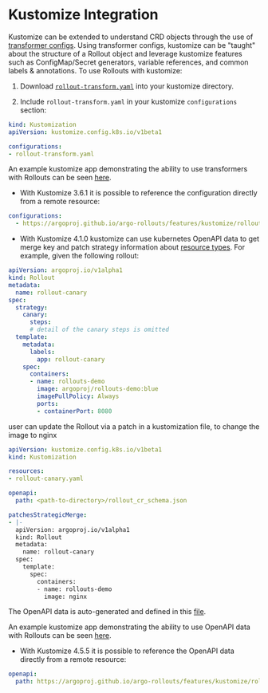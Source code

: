 # Kustomize Integration

Kustomize can be extended to understand CRD objects through the use of
[transformer configs](https://github.com/kubernetes-sigs/kustomize/tree/master/examples/transformerconfigs).
Using transformer configs, kustomize can be "taught" about the structure of a Rollout object and
leverage kustomize features such as ConfigMap/Secret generators, variable references, and common
labels & annotations. To use Rollouts with kustomize: 

1. Download [`rollout-transform.yaml`](kustomize/rollout-transform.yaml) into your kustomize directory.

2. Include `rollout-transform.yaml` in your kustomize `configurations` section:

```yaml
kind: Kustomization
apiVersion: kustomize.config.k8s.io/v1beta1

configurations:
- rollout-transform.yaml
```

An example kustomize app demonstrating the ability to use transformers with Rollouts can be seen
[here](https://github.com/argoproj/argo-rollouts/blob/master/docs/features/kustomize/example).

- With Kustomize 3.6.1 it is possible to reference the configuration directly from a remote resource:

```yaml
configurations:
  - https://argoproj.github.io/argo-rollouts/features/kustomize/rollout-transform.yaml
```

- With Kustomize 4.1.0 kustomize can use kubernetes OpenAPI data to get merge key and patch strategy information about [resource types](https://kubectl.docs.kubernetes.io/references/kustomize/kustomization/openapi). For example, given the following rollout:

```yaml
apiVersion: argoproj.io/v1alpha1
kind: Rollout
metadata:
  name: rollout-canary
spec:
  strategy:
    canary:
      steps:
      # detail of the canary steps is omitted
  template:
    metadata:
      labels:
        app: rollout-canary
    spec:
      containers:
      - name: rollouts-demo
        image: argoproj/rollouts-demo:blue
        imagePullPolicy: Always
        ports:
        - containerPort: 8080
```

user can update the Rollout via a patch in a kustomization file, to change the image to nginx

```yaml
apiVersion: kustomize.config.k8s.io/v1beta1
kind: Kustomization

resources:
- rollout-canary.yaml

openapi:
  path: <path-to-directory>/rollout_cr_schema.json

patchesStrategicMerge:
- |-
  apiVersion: argoproj.io/v1alpha1
  kind: Rollout
  metadata:
    name: rollout-canary
  spec:
    template:
      spec:
        containers:
        - name: rollouts-demo
          image: nginx
```

The OpenAPI data is auto-generated and defined in this [file](https://github.com/argoproj/argo-rollouts/blob/master/docs/features/kustomize/rollout_cr_schema.json).

An example kustomize app demonstrating the ability to use OpenAPI data with Rollouts can be seen
[here](https://github.com/argoproj/argo-rollouts/blob/master/test/kustomize/rollout).

- With Kustomize 4.5.5 it is possible to reference the OpenAPI data directly from a remote resource:

```yaml
openapi:
  path: https://argoproj.github.io/argo-rollouts/features/kustomize/rollout_cr_schema.json
```
